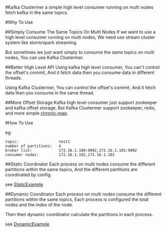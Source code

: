 #Kafka Clustermer
a simple high level consumer running on multi nodes fetch kafka in the same topics.

#Why To Use

##Simply Consume The Same Topics On Multi Nodes
If we want to use a high level consumer running on multi nodes, We need use stream cluster system like storm/spark streaming. 

But sometimes we just want simply to consume the same topics on multi nodes, You can use Kafka Clustermer.

##Better High Level API
Using kafka high level consumer, You can't control the offset's commit, And it fetch data then you consume data in different threads.

Using Kafka Clustermer, You can control the offset's commit, And it fetch data then you consume in the same thread.

##More Offset Storage
Kafka high level consumer just support zookeeper and kafka offset storage, 
But Kafka Clustermer support zookeeper, redis, and more simple [chronic-map](https://github.com/OpenHFT/Chronicle-Map).


#How To Use

eg: 

    topic:                  test1
    number of partitions:   4
    broker list:            172.16.1.100:9092,172.16.1.101:9092
    consumer nodes:         172.16.1.102,172.16.1.103

##Static Coordinator
Each process on multi nodes consume the different partitions within the same topics, And the different partitions are coordinated by config.

see [StaticExample](./src/test/java/com/github/dryangkun/kafak/clustermer/examples/StaticExample)

##Dynamic Coordinator
Each process on multi nodes consume the different partitions within the same topics, Each process is configured the total nodes and the index of the node.

Then then dynamic coordinator calculate the partitions in each process.

see [DynamicExample](./src/test/java/com/github/dryangkun/kafak/clustermer/examples/DynamicExample)